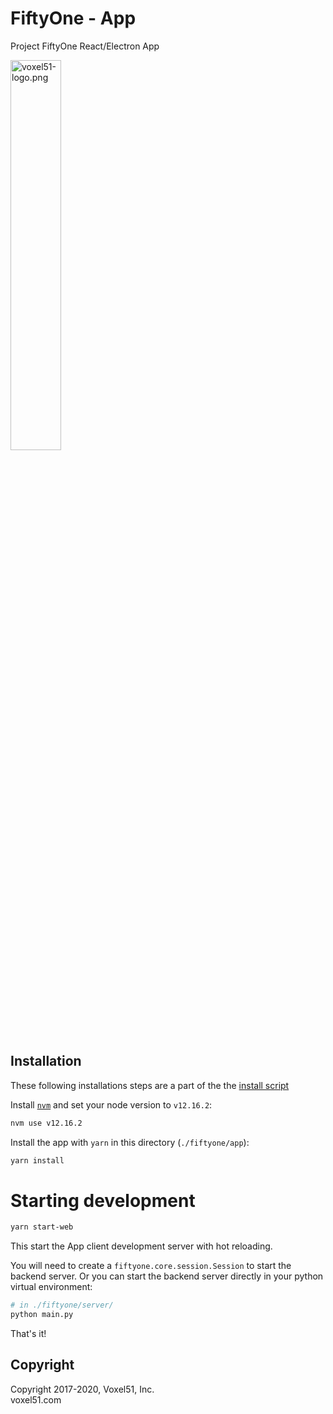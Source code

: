 # FiftyOne - App

Project FiftyOne React/Electron App

<img src="https://user-images.githubusercontent.com/3719547/74191434-8fe4f500-4c21-11ea-8d73-555edfce0854.png" alt="voxel51-logo.png" width="40%"/>

## Installation

These following installations steps are a part of the the
[install script](../install.bash)

Install [`nvm`](https://github.com/nvm-sh/nvm) and set your node version to
`v12.16.2`:

```sh
nvm use v12.16.2
```

Install the app with `yarn` in this directory (`./fiftyone/app`):

```sh
yarn install
```

# Starting development

```sh
yarn start-web
```

This start the App client development server with hot reloading.

You will need to create a `fiftyone.core.session.Session` to start the backend
server. Or you can start the backend server directly in your python virtual
environment:

```sh
# in ./fiftyone/server/
python main.py
```

That's it!

## Copyright

Copyright 2017-2020, Voxel51, Inc.<br> voxel51.com
